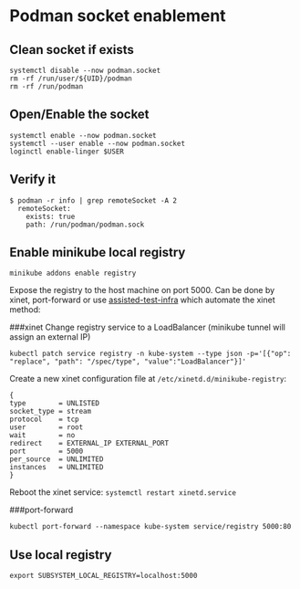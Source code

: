 
# Podman socket enablement

Clean socket if exists
--------------------------------------
```shell
systemctl disable --now podman.socket
rm -rf /run/user/${UID}/podman
rm -rf /run/podman
```

Open/Enable the socket
--------------------------------------
```shell
systemctl enable --now podman.socket
systemctl --user enable --now podman.socket
loginctl enable-linger $USER
```

Verify it
--------------------------------------
```shell
$ podman -r info | grep remoteSocket -A 2
  remoteSocket:
    exists: true
    path: /run/podman/podman.sock
```

Enable minikube local registry
---------------------------------------
```shell
minikube addons enable registry 
```
Expose the registry to the host machine on port 5000.
Can be done by xinet, port-forward or use [assisted-test-infra](https://github.com/openshift/assisted-test-infra) which automate the xinet method:

###xinet
Change registry service to a LoadBalancer (minikube tunnel will assign an external IP)
```shell
kubectl patch service registry -n kube-system --type json -p='[{"op": "replace", "path": "/spec/type", "value":"LoadBalancer"}]'
```
Create a new xinet configuration file at ``/etc/xinetd.d/minikube-registry``:
```shell
{
type		= UNLISTED
socket_type	= stream
protocol	= tcp
user		= root
wait		= no
redirect	= EXTERNAL_IP EXTERNAL_PORT
port		= 5000
per_source	= UNLIMITED
instances	= UNLIMITED
}
```
Reboot the xinet service: ``systemctl restart xinetd.service``

###port-forward
```shell
kubectl port-forward --namespace kube-system service/registry 5000:80
```

Use local registry 
---------------------------------------
```shell
export SUBSYSTEM_LOCAL_REGISTRY=localhost:5000
```


